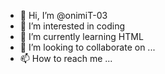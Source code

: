 - 👋 Hi, I’m @onimiT-03
- 👀 I’m interested in coding
- 🌱 I’m currently learning HTML
- 💞️ I’m looking to collaborate on ...
- 📫 How to reach me ...

<!---
onimiT-03/onimiT-03 is a ✨ special ✨ repository because its `README.md` (this file) appears on your GitHub profile.
You can click the Preview link to take a look at your changes.
--->
